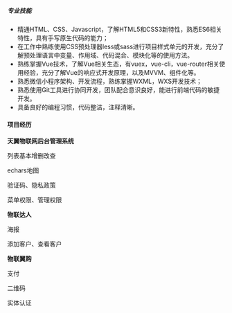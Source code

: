 ##### 专业技能

- 精通HTML、CSS、Javascript，了解HTML5和CSS3新特性，熟悉ES6相关特性，具有手写原生代码的能力；
- 在工作中熟练使用CSS预处理器less或sass进行项目样式单元的开发，充分了解预处理语言中变量、作用域、代码混合、模块化等的使用方法。
- 熟练掌握Vue技术，了解Vue相关生态，有vuex，vue-cli，vue-router相关使用经验，充分了解Vue的响应式开发原理，以及MVVM、组件化等。
- 熟悉微信小程序架构、开发流程，熟练掌握WXML，WXS开发技术；
- 熟悉使用Git工具进行协同开发，团队配合意识良好，能进行前端代码的敏捷开发。
- 具备良好的编程习惯，代码整洁，注释清晰。

#### 项目经历

**天翼物联网后台管理系统**

列表基本增删改查

echars地图

验证码、隐私政策

菜单权限、管理权限

**物联达人**

海报

添加客户、查看客户

**物联翼购**

支付

二维码

实体认证